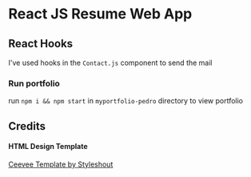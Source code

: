 # React JS Resume Web App      

## React Hooks
I've used hooks in the `Contact.js` component to send the mail

### Run portfolio
run `npm i && npm start` in `myportfolio-pedro` directory to view portfolio

## Credits

#### HTML Design Template
<a href="https://www.styleshout.com/free-templates/ceevee/">Ceevee Template by Styleshout</a>
